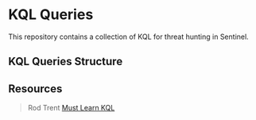 # KQL Queries
This repository contains a collection of KQL for threat hunting in Sentinel. 

## KQL Queries Structure

## Resources
> Rod Trent [Must Learn KQL](https://github.com/rod-trent/MustLearnKQL)
